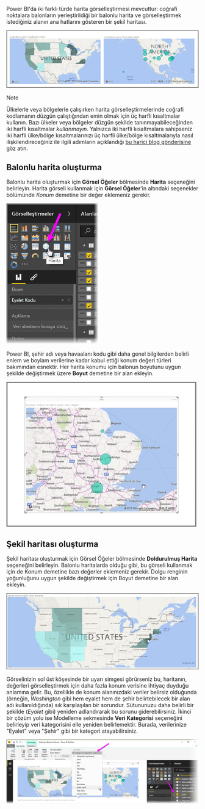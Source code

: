 Power BI'da iki farklı türde harita görselleştirmesi mevcuttur: coğrafi noktalara balonların yerleştirildiği bir balonlu harita ve görselleştirmek istediğiniz alanın ana hatlarını gösteren bir şekil haritası.

![](media/3-5-create-map-visualizations/3-5_1.png)

> [!NOTE]
> Ülkelerle veya bölgelerle çalışırken harita görselleştirmelerinde coğrafi kodlamanın düzgün çalıştığından emin olmak için üç harfli kısaltmalar kullanın. Bazı ülkeler veya bölgeler düzgün şekilde tanınmayabileceğinden iki harfli kısaltmalar *kullanmayın*.
> Yalnızca iki harfli kısaltmalara sahipseniz iki harfli ülke/bölge kısaltmalarınızı üç harfli ülke/bölge kısaltmalarıyla nasıl ilişkilendireceğiniz ile ilgili adımların açıklandığı [bu harici blog gönderisine](https://blog.ailon.org/how-to-display-2-letter-country-data-on-a-power-bi-map-85fc738497d6#.yudauacxp) göz atın.
> 
> 

## <a name="create-bubble-maps"></a>Balonlu harita oluşturma
Balonlu harita oluşturmak için **Görsel Öğeler** bölmesinde **Harita** seçeneğini belirleyin. Harita görseli kullanmak için **Görsel Öğeler**'in altındaki seçenekler bölümünde *Konum* demetine bir değer eklemeniz gerekir.

![](media/3-5-create-map-visualizations/3-5_2.png)

Power BI, şehir adı veya havaalanı kodu gibi daha genel bilgilerden belirli enlem ve boylam verilerine kadar kabul ettiği konum değeri türleri bakımından esnektir. Her harita konumu için balonun boyutunu uygun şekilde değiştirmek üzere **Boyut** demetine bir alan ekleyin.

![](media/3-5-create-map-visualizations/3-5_3.png)

## <a name="create-shape-maps"></a>Şekil haritası oluşturma
Şekil haritası oluşturmak için Görsel Öğeler bölmesinde **Doldurulmuş Harita** seçeneğini belirleyin. Balonlu haritalarda olduğu gibi, bu görseli kullanmak için de Konum demetine bazı değerler eklemeniz gerekir. Dolgu renginin yoğunluğunu uygun şekilde değiştirmek için Boyut demetine bir alan ekleyin.

![](media/3-5-create-map-visualizations/3-5_4.png)

Görselinizin sol üst köşesinde bir uyarı simgesi görürseniz bu, haritanın, değerleri görselleştirmek için daha fazla konum verisine ihtiyaç duyduğu anlamına gelir. Bu, özellikle de konum alanınızdaki veriler belirsiz olduğunda (örneğin, *Washington* gibi hem eyalet hem de şehir belirtebilecek bir alan adı kullanıldığında) sık karşılaşılan bir sorundur. Sütununuzu daha belirli bir şekilde (*Eyalet* gibi) yeniden adlandırarak bu sorunu giderebilirsiniz. İkinci bir çözüm yolu ise Modelleme sekmesinde **Veri Kategorisi** seçeneğini belirleyip veri kategorisini elle yeniden belirlemektir. Burada, verilerinize "Eyalet" veya "Şehir" gibi bir kategori atayabilirsiniz.

![](media/3-5-create-map-visualizations/3-5_5.png)

